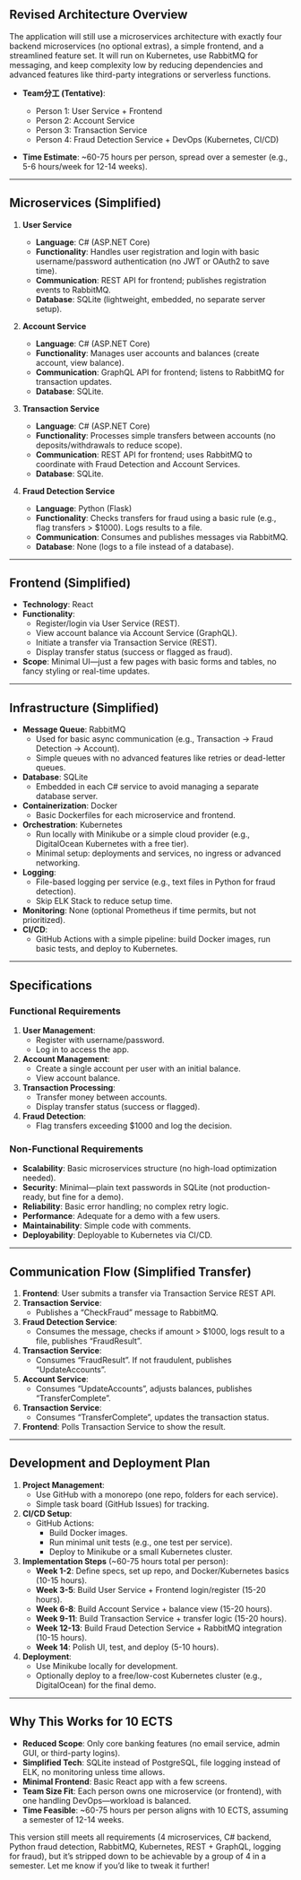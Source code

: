 ## Revised Architecture Overview

The application will still use a microservices architecture with exactly four backend microservices (no optional extras), a simple frontend, and a streamlined feature set. It will run on Kubernetes, use RabbitMQ for messaging, and keep complexity low by reducing dependencies and advanced features like third-party integrations or serverless functions.

- **Team分工 (Tentative)**: 
  - Person 1: User Service + Frontend
  - Person 2: Account Service
  - Person 3: Transaction Service
  - Person 4: Fraud Detection Service + DevOps (Kubernetes, CI/CD)

- **Time Estimate**: ~60-75 hours per person, spread over a semester (e.g., 5-6 hours/week for 12-14 weeks).

---

## Microservices (Simplified)

1. **User Service**
   - **Language**: C# (ASP.NET Core)
   - **Functionality**: Handles user registration and login with basic username/password authentication (no JWT or OAuth2 to save time).
   - **Communication**: REST API for frontend; publishes registration events to RabbitMQ.
   - **Database**: SQLite (lightweight, embedded, no separate server setup).

2. **Account Service**
   - **Language**: C# (ASP.NET Core)
   - **Functionality**: Manages user accounts and balances (create account, view balance).
   - **Communication**: GraphQL API for frontend; listens to RabbitMQ for transaction updates.
   - **Database**: SQLite.

3. **Transaction Service**
   - **Language**: C# (ASP.NET Core)
   - **Functionality**: Processes simple transfers between accounts (no deposits/withdrawals to reduce scope).
   - **Communication**: REST API for frontend; uses RabbitMQ to coordinate with Fraud Detection and Account Services.
   - **Database**: SQLite.

4. **Fraud Detection Service**
   - **Language**: Python (Flask)
   - **Functionality**: Checks transfers for fraud using a basic rule (e.g., flag transfers > $1000). Logs results to a file.
   - **Communication**: Consumes and publishes messages via RabbitMQ.
   - **Database**: None (logs to a file instead of a database).

---

## Frontend (Simplified)

- **Technology**: React
- **Functionality**: 
  - Register/login via User Service (REST).
  - View account balance via Account Service (GraphQL).
  - Initiate a transfer via Transaction Service (REST).
  - Display transfer status (success or flagged as fraud).
- **Scope**: Minimal UI—just a few pages with basic forms and tables, no fancy styling or real-time updates.

---

## Infrastructure (Simplified)

- **Message Queue**: RabbitMQ
  - Used for basic async communication (e.g., Transaction → Fraud Detection → Account).
  - Simple queues with no advanced features like retries or dead-letter queues.
- **Database**: SQLite
  - Embedded in each C# service to avoid managing a separate database server.
- **Containerization**: Docker
  - Basic Dockerfiles for each microservice and frontend.
- **Orchestration**: Kubernetes
  - Run locally with Minikube or a simple cloud provider (e.g., DigitalOcean Kubernetes with a free tier).
  - Minimal setup: deployments and services, no ingress or advanced networking.
- **Logging**: 
  - File-based logging per service (e.g., text files in Python for fraud detection).
  - Skip ELK Stack to reduce setup time.
- **Monitoring**: None (optional Prometheus if time permits, but not prioritized).
- **CI/CD**: 
  - GitHub Actions with a simple pipeline: build Docker images, run basic tests, and deploy to Kubernetes.

---

## Specifications

### Functional Requirements
1. **User Management**:
   - Register with username/password.
   - Log in to access the app.
2. **Account Management**:
   - Create a single account per user with an initial balance.
   - View account balance.
3. **Transaction Processing**:
   - Transfer money between accounts.
   - Display transfer status (success or flagged).
4. **Fraud Detection**:
   - Flag transfers exceeding $1000 and log the decision.

### Non-Functional Requirements
- **Scalability**: Basic microservices structure (no high-load optimization needed).
- **Security**: Minimal—plain text passwords in SQLite (not production-ready, but fine for a demo).
- **Reliability**: Basic error handling; no complex retry logic.
- **Performance**: Adequate for a demo with a few users.
- **Maintainability**: Simple code with comments.
- **Deployability**: Deployable to Kubernetes via CI/CD.

---

## Communication Flow (Simplified Transfer)

1. **Frontend**: User submits a transfer via Transaction Service REST API.
2. **Transaction Service**: 
   - Publishes a “CheckFraud” message to RabbitMQ.
3. **Fraud Detection Service**: 
   - Consumes the message, checks if amount > $1000, logs result to a file, publishes “FraudResult”.
4. **Transaction Service**: 
   - Consumes “FraudResult”. If not fraudulent, publishes “UpdateAccounts”.
5. **Account Service**: 
   - Consumes “UpdateAccounts”, adjusts balances, publishes “TransferComplete”.
6. **Transaction Service**: 
   - Consumes “TransferComplete”, updates the transaction status.
7. **Frontend**: Polls Transaction Service to show the result.

---

## Development and Deployment Plan

1. **Project Management**:
   - Use GitHub with a monorepo (one repo, folders for each service).
   - Simple task board (GitHub Issues) for tracking.
2. **CI/CD Setup**:
   - GitHub Actions: 
     - Build Docker images.
     - Run minimal unit tests (e.g., one test per service).
     - Deploy to Minikube or a small Kubernetes cluster.
3. **Implementation Steps** (~60-75 hours total per person):
   - **Week 1-2**: Define specs, set up repo, and Docker/Kubernetes basics (10-15 hours).
   - **Week 3-5**: Build User Service + Frontend login/register (15-20 hours).
   - **Week 6-8**: Build Account Service + balance view (15-20 hours).
   - **Week 9-11**: Build Transaction Service + transfer logic (15-20 hours).
   - **Week 12-13**: Build Fraud Detection Service + RabbitMQ integration (10-15 hours).
   - **Week 14**: Polish UI, test, and deploy (5-10 hours).
4. **Deployment**:
   - Use Minikube locally for development.
   - Optionally deploy to a free/low-cost Kubernetes cluster (e.g., DigitalOcean) for the final demo.

---

## Why This Works for 10 ECTS

- **Reduced Scope**: Only core banking features (no email service, admin GUI, or third-party logins).
- **Simplified Tech**: SQLite instead of PostgreSQL, file logging instead of ELK, no monitoring unless time allows.
- **Minimal Frontend**: Basic React app with a few screens.
- **Team Size Fit**: Each person owns one microservice (or frontend), with one handling DevOps—workload is balanced.
- **Time Feasible**: ~60-75 hours per person aligns with 10 ECTS, assuming a semester of 12-14 weeks.

This version still meets all requirements (4 microservices, C# backend, Python fraud detection, RabbitMQ, Kubernetes, REST + GraphQL, logging for fraud), but it’s stripped down to be achievable by a group of 4 in a semester. Let me know if you’d like to tweak it further!
